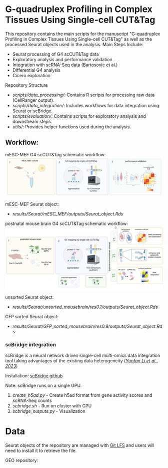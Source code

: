 # G-quadruplex Profiling in Complex Tissues Using Single-cell CUT&Tag

This repository contains the main scripts for the manuscript "G-quadruplex Profiling in Complex Tissues Using Single-cell CUT&Tag" as well as the processed Seurat objects used in the analysis.
Main Steps Include:

* Seurat processing of G4 scCUT&Tag data
* Exploratory analysis and performance validation
* Integration with scRNA-Seq data (Bartosovic et al.)
* Differential G4 analysis
* Cicero exploration

Repository Structure

* _scripts/data_processing/:_ Contains R scripts for processing raw data (CellRanger output).
* _scripts/data_integration/:_ Includes workflows for data integration using Seurat or scBridge.
* _scripts/evaluation/:_ Contains scripts for exploratory analysis and downstream steps.
* _utils/_: Provides helper functions used during the analysis.

## Workflow:

mESC-MEF G4 scCUT&Tag schematic workflow: 
![mESC-MEF workflow](G4_scCut&Tag_workflow_mESC-MEF-biorender.jpeg)

mESC-MEF Seurat object: 
- _results/Seurat/mESC_MEF/outputs/Seurat_object.Rds_

postnatal mouse brain G4 scCUT&Tag schematic workflow: 
![brain workflow](G4_scCut&Tag_workflow_mousebrain.jpg)

unsorted Seurat object: 
- _results/Seurat/unsorted_mousebrain/res0.1/outputs/Seurat_object.Rds_
  
GFP sorted Seurat object:
- _results/Seurat/GFP_sorted_mousebrain/res0.8/outputs/Seurat_object.Rds_


### scBridge integration

scBridge is a neural network driven single-cell multi-omics data integration tool taking advantages of the existing data heterogeneity ([_Yunfan Li et al., 2023_](https://www.nature.com/articles/s41467-023-41795-5))

Installation: [scBridge github](https://github.com/XLearning-SCU/scBridge)

Note: scBridge runs on a single GPU.

1. _create_h5ad.py_ - Create h5ad format from gene activity scores and scRNA-Seq counts
2. _scbridge.sh_ - Run on cluster with GPU
3. _scbridge_outputs.py_ - Visualization

# Data

Seurat objects of the repository are managed with [Git LFS](https://git-lfs.com/) and users will need to install it to retrieve the file.

GEO repository:
